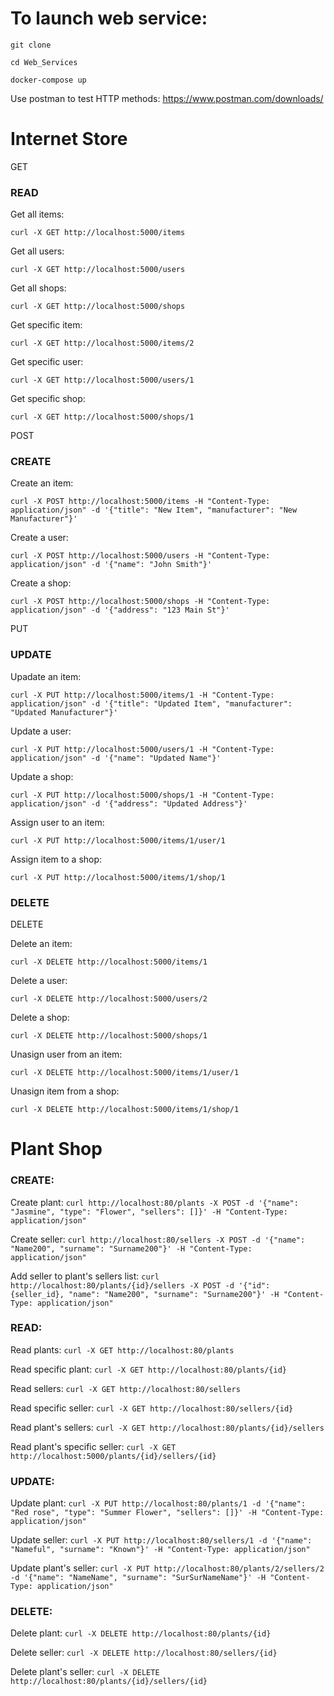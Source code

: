 # To launch web service:

```git clone```

```cd Web_Services```

```docker-compose up```

Use postman to test HTTP methods: https://www.postman.com/downloads/

# Internet Store

GET

### READ 

Get all items: 

```curl -X GET http://localhost:5000/items``` 

Get all users: 

```curl -X GET http://localhost:5000/users```

Get all shops: 

```curl -X GET http://localhost:5000/shops``` 

Get specific item: 

```curl -X GET http://localhost:5000/items/2``` 

Get specific user: 

```curl -X GET http://localhost:5000/users/1``` 

Get specific shop: 

```curl -X GET http://localhost:5000/shops/1```

POST 

### CREATE 

Create an item:

```curl -X POST http://localhost:5000/items -H "Content-Type: application/json" -d '{"title": "New Item", "manufacturer": "New Manufacturer"}' ```

Create a user: 

```curl -X POST http://localhost:5000/users -H "Content-Type: application/json" -d '{"name": "John Smith"}' ```

Create a shop: 

```curl -X POST http://localhost:5000/shops -H "Content-Type: application/json" -d '{"address": "123 Main St"}'```

PUT 

### UPDATE 

Upadate an item: 

```curl -X PUT http://localhost:5000/items/1 -H "Content-Type: application/json" -d '{"title": "Updated Item", "manufacturer": "Updated Manufacturer"}' ```

Update a user: 

```curl -X PUT http://localhost:5000/users/1 -H "Content-Type: application/json" -d '{"name": "Updated Name"}'``` 

Update a shop: 

```curl -X PUT http://localhost:5000/shops/1 -H "Content-Type: application/json" -d '{"address": "Updated Address"}' ```

Assign user to an item: 

```curl -X PUT http://localhost:5000/items/1/user/1 ```

Assign item to a shop: 

```curl -X PUT http://localhost:5000/items/1/shop/1```

### DELETE 

DELETE 

Delete an item: 

```curl -X DELETE http://localhost:5000/items/1 ```

Delete a user: 

```curl -X DELETE http://localhost:5000/users/2 ```

Delete a shop: 

```curl -X DELETE http://localhost:5000/shops/1``` 

Unasign user from an item: 

```curl -X DELETE http://localhost:5000/items/1/user/1```

Unasign item from a shop:

```curl -X DELETE http://localhost:5000/items/1/shop/1```

# Plant Shop

### CREATE:
Create plant:
```curl http://localhost:80/plants -X POST -d '{"name": "Jasmine", "type": "Flower", "sellers": []}' -H "Content-Type: application/json"```

Create seller:
```curl http://localhost:80/sellers -X POST -d '{"name": "Name200", "surname": "Surname200"}' -H "Content-Type: application/json"```

Add seller to plant's sellers list:
```curl http://localhost:80/plants/{id}/sellers -X POST -d '{"id": {seller_id}, "name": "Name200", "surname": "Surname200"}' -H "Content-Type: application/json"```

### READ:
Read plants:
```curl -X GET http://localhost:80/plants```

Read specific plant:
```curl -X GET http://localhost:80/plants/{id}```

Read sellers:
```curl -X GET http://localhost:80/sellers```

Read specific seller:
```curl -X GET http://localhost:80/sellers/{id}```

Read plant's sellers:
```curl -X GET http://localhost:80/plants/{id}/sellers```

Read plant's specific seller:
```curl -X GET http://localhost:5000/plants/{id}/sellers/{id}```

### UPDATE:
Update plant:
```curl -X PUT http://localhost:80/plants/1 -d '{"name": "Red rose", "type": "Summer Flower", "sellers": []}' -H "Content-Type: application/json"```

Update seller:
```curl -X PUT http://localhost:80/sellers/1 -d '{"name": "Nameful", "surname": "Known"}' -H "Content-Type: application/json"```

Update plant's seller:
```curl -X PUT http://localhost:80/plants/2/sellers/2 -d '{"name": "NameName", "surname": "SurSurNameName"}' -H "Content-Type: application/json"```

### DELETE:
Delete plant:
```curl -X DELETE http://localhost:80/plants/{id}```

Delete seller:
```curl -X DELETE http://localhost:80/sellers/{id}```

Delete plant's seller:
```curl -X DELETE http://localhost:80/plants/{id}/sellers/{id}```


